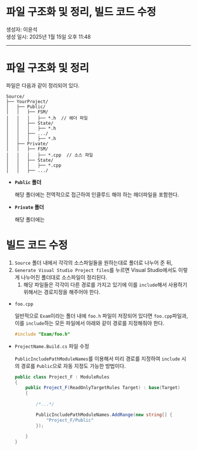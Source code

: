 # 파일 구조화 및 정리, 빌드 코드 수정

생성자: 이윤석 <br>
생성 일시: 2025년 1월 15일 오후 11:48 <br>

---

# 파일 구조화 및 정리

파일은 다음과 같이 정리되어 있다.

```text
Source/
├── YourProject/
│   ├── Public/
│   │   ├── FSM/
│   │   │   ├── *.h  // 헤더 파일
│   │   ├── State/
│   │   │   ├── *.h
│   │   ├── .../
│   │   │   ├── *.h
│   ├── Private/
│   │   ├── FSM/
│   │   │   ├── *.cpp  // 소스 파일
│   │   ├── State/
│   │   │   ├── *.cpp
│   │   ├── .../
```

- **`Public` 폴더**
    
    해당 폴더에는 전역적으로 접근하여 인클루드 해야 하는 헤더파일을 포함한다.
    
- **`Private` 폴더**
    
    해당 폴더에는 
    

# 빌드 코드 수정

1. `Source` 폴더 내에서 각각의 소스파일들을 원하는대로 폴더로 나누어 준 뒤,
2. `Generate Visual Studio Project files`를 누르면 Visual Studio에서도 이렇게 나누어진 폴더대로 소스파일이 정리된다.
    1. 해당 파일들은 각각이 다른 경로를 가지고 있기에 이를 `include`해서 사용하기 위해서는 경로지정을 해주어야 한다.

- `foo.cpp`
    
    일반적으로 `Exam`이라는 폴더 내에 `foo.h` 파일이 저장되어 있다면 `foo.cpp`파일과, 이를 `include`하는 모든 파일에서 아래와 같이 경로를 지정해줘야 한다.
    
    ```cpp
    #include "Exam/foo.h"
    ```
    

- `ProjectName.Build.cs` 파일 수정
    
    `PublicIncludePathModuleNames`를 이용해서 미리 경로를 지정하여 `include` 시의 경로를 `Public`으로 자동 지정도 가능한 방법이다.
    
    ```csharp
    public class Project_F : ModuleRules
    {
    	public Project_F(ReadOnlyTargetRules Target) : base(Target)
    	{
    		
    		/*...*/
    
    		PublicIncludePathModuleNames.AddRange(new string[] {
    			"Project_F/Public"
    		});
    		
    	}
    }
    ```
